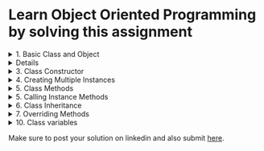 # Learn Object Oriented Programming by solving this assignment

<details>
<summary>
1. Basic Class and Object
</summary>
Problem: Define a class named `Book`.  Create an instance of this class with a specific title and author.
</details>

<details>
1. Class Properties
</summary>
Problem: Add properties `title` and `author` to the `Book` class. and create instance of it with title and author properties
</details>

<details>
<summary>
3. Class Constructor
</summary>
Problem: Add a constructor to the `Book` class to initialize `title` and `author` when a new instance is created.
</details>

<details>
<summary>
4. Creating Multiple Instances
</summary>
Problem: Create another instance of the `Book` class with a different title and author.
</details>

<details>
<summary>
5. Class Methods
</summary>
Problem: Add a method to the `Book` class that prints the title and author of the book.
</details>

<details>
<summary>
5. Calling Instance Methods
</summary>
Problem: Call the method you added in the previous step on both instances of the `Book` class to display their titles and authors.
</details>

<details>
<summary>
6. Class Inheritance
</summary>
Problem: Create a subclass `EBook` that inherits from the `Book` class and has an additional property `fileSize`.
</details>

<details>
<summary>
7. Overriding Methods
</summary>
Problem: Override the method in the `Book` class within the `EBook` subclass to include the `fileSize` in the output. Basically rewrite the displayDetails() method to display filesize.
</details>


<details>
<summary>
10. Class variables
</summary>
Problem: Add a class variable to `Book` class to keep track of the created instances and create a method to display them.
</details>

Make sure to post your solution on linkedin and also submit [here](https://forms.gle/t2kddEypTiLPhWYf6).
